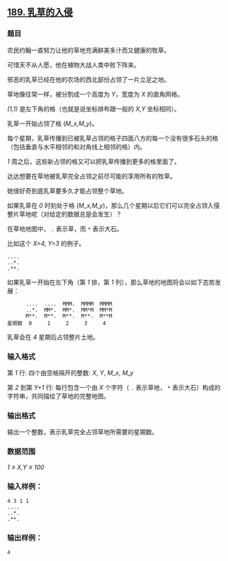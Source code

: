 ## [189. 乳草的入侵](https://www.acwing.com/problem/content/191/)

### 题目

农民约翰一直努力让他的草地充满鲜美多汁而又健康的牧草。

可惜天不从人愿，他在植物大战人类中败下阵来。

邪恶的乳草已经在他的农场的西北部份占领了一片立足之地。

草地像往常一样，被分割成一个高度为 *Y*，宽度为 *X* 的直角网格。

*(1,1)* 是左下角的格（也就是说坐标排布跟一般的 *X,Y* 坐标相同）。

乳草一开始占领了格 (*M_x,M_y*)。

每个星期，乳草传播到已被乳草占领的格子四面八方的每一个没有很多石头的格（包括垂直与水平相邻的和对角线上相邻的格）内。

*1* 周之后，这些新占领的格又可以把乳草传播到更多的格里面了。

达达想要在草地被乳草完全占领之前尽可能的享用所有的牧草。

她很好奇到底乳草要多久才能占领整个草地。

如果乳草在 *0* 时刻处于格 (*M_x,M_y*)，那么几个星期以后它们可以完全占领入侵整片草地呢（对给定的数据总是会发生）？

在草地地图中， `.` 表示草，而 `*` 表示大石。

比如这个 *X=4, Y=3* 的例子。

```
....
..*.
.**.
```

如果乳草一开始在左下角（第 *1* 排，第 *1* 列），那么草地的地图将会以如下态势发展：

```
      ....  ....  MMM.  MMMM  MMMM
      ..*.  MM*.  MM*.  MM*M  MM*M
      M**.  M**.  M**.  M**.  M**M
星期数  0     1     2     3     4
```

乳草会在 *4* 星期后占领整片土地。

### 输入格式

第 *1* 行: 四个由空格隔开的整数: *X*, *Y*, *M_x*, *M_y*

第 *2* 到第 *Y+1* 行: 每行包含一个由 *X* 个字符（ `.` 表示草地， `*` 表示大石）构成的字符串，共同描绘了草地的完整地图。

### 输出格式

输出一个整数，表示乳草完全占领草地所需要的星期数。

### 数据范围

*1 ≤ X,Y ≤ 100*

### 输入样例：

```
4 3 1 1
....
..*.
.**.
```

### 输出样例：

```
4
```
